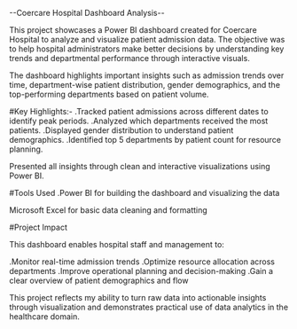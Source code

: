 --Coercare Hospital Dashboard Analysis--

This project showcases a Power BI dashboard created for Coercare Hospital to analyze and visualize patient admission data.
The objective was to help hospital administrators make better decisions by understanding key trends and departmental performance through interactive visuals.

The dashboard highlights important insights such as admission trends over time, department-wise patient distribution, gender demographics, and the top-performing departments based on patient volume.

#Key Highlights:-
.Tracked patient admissions across different dates to identify peak periods.
.Analyzed which departments received the most patients.
.Displayed gender distribution to understand patient demographics.
.Identified top 5 departments by patient count for resource planning.

Presented all insights through clean and interactive visualizations using Power BI.

#Tools Used
.Power BI for building the dashboard and visualizing the data

Microsoft Excel for basic data cleaning and formatting

#Project Impact

This dashboard enables hospital staff and management to:

.Monitor real-time admission trends
.Optimize resource allocation across departments
.Improve operational planning and decision-making
.Gain a clear overview of patient demographics and flow

This project reflects my ability to turn raw data into actionable insights through visualization and demonstrates practical use of data analytics in the healthcare domain.
